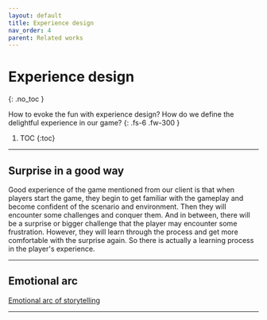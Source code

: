 ```yaml
---
layout: default
title: Experience design
nav_order: 4
parent: Related works
---
```


# Experience design
{: .no_toc }

How to evoke the fun with experience design? How do we define the delightful experience in our game?
{: .fs-6 .fw-300 }

1. TOC
{:toc}

---

## Surprise in a good way
Good experience of the game mentioned from our client is that when players start the game, they begin to get familiar with the gameplay and become confident of the scenario and environment. Then they will encounter some challenges and conquer them. And in between, there will be a surprise or bigger challenge that the player may encounter some frustration. However, they will learn through the process and get more comfortable with the surprise again. So there is actually a learning process in the player's experience.

---

## Emotional arc 
[Emotional arc of storytelling](https://nofilmschool.com/2016/11/emotional-arcs-6-storytelling-kurt-vonnegut)

---


